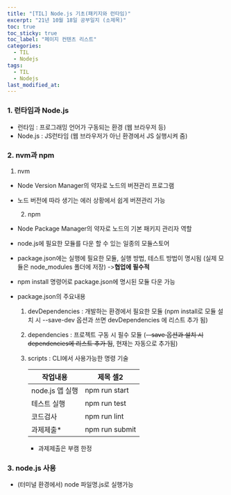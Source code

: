 ```yaml
---
title: "[TIL] Node.js 기초(패키지와 런타임)"
excerpt: "21년 10월 18일 공부일지 (소제목)"
toc: true
toc_sticky: true
toc_label: "페이지 컨텐츠 리스트"
categories:
  - TIL
  - Nodejs
tags:
  - TIL
  - Nodejs
last_modified_at:
---
```


### **1. 런타임과 Node.js**
- 런타임 : 프로그래밍 언어가 구동되는 환경 (웹 브라우저 등)
- Node.js : JS런타임 (웹 브라우저가 아닌 환경에서 JS 실행시켜 줌)

### **2. nvm과 npm**
  1. nvm  
- Node Version Manager의 약자로 노드의 버젼관리 프로그램
- 노드 버전에 따라 생기는 에러 상황에서 쉽게 버젼관리 가능

  2. npm  
- Node Package Manager의 약자로 노드의 기본 패키지 관리자 역할
- node.js에 필요한 모듈를 다운 할 수 있는 일종의 모듈스토어
- package.json에는 실행에 필요한 모듈, 실행 방법, 테스트 방법이 명시됨 (실제 모듈은 node_modules 폴더에 저장) ->**협업에 필수적**
- npm install 명령어로 package.json에 명시된 모듈 다운 가능

- package.json의 주요내용
  1) devDependencies : 개발하는 환경에서 필요한 모듈
   (npm install로 모듈 설치 시  --save-dev 옵션과 쓰면 devDependencies 에 리스트 추가 됨)
  2) dependencies : 프로젝트 구동 시 필수 모듈
    (~~--save 옵션과 설치 시 dependencies에 리스트 추가 됨~~, 현재는 자동으로 추가됨)
  3) scripts : CLI에서 사용가능한 명령 기술  
     
      |작업내용|제목 셀2|
      |---|---|
      |node.js 앱 실행|npm run start|
      |테스트 실행|npm run test|
      |코드검사|npm run lint|
      |과제제출*|npm run submit|
      * 과제제출은 부캠 한정

### **3. node.js 사용**
- (터미널 환경에서) node 파일명.js로 실행가능